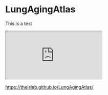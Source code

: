 # LungAgingAtlas
This is a test

<iframe src="http://146.107.176.18:3838/MLAA/"></iframe>

https://theislab.github.io/LungAgingAtlas/


